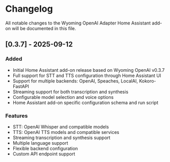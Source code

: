 # Changelog

All notable changes to the Wyoming OpenAI Adapter Home Assistant add-on will be documented in this file.

## [0.3.7] - 2025-09-12

### Added
- Initial Home Assistant add-on release based on Wyoming OpenAI v0.3.7
- Full support for STT and TTS configuration through Home Assistant UI
- Support for multiple backends: OpenAI, Speaches, LocalAI, Kokoro-FastAPI
- Streaming support for both transcription and synthesis
- Configurable model selection and voice options
- Home Assistant add-on specific configuration schema and run script

### Features
- STT: OpenAI Whisper and compatible models
- TTS: OpenAI TTS models and compatible services  
- Streaming transcription and synthesis support
- Multiple language support
- Flexible backend configuration
- Custom API endpoint support